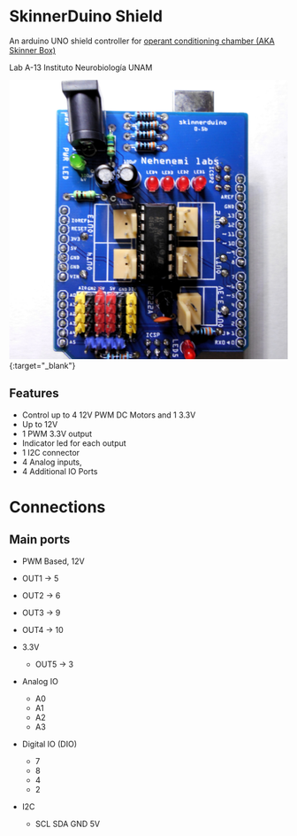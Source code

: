 # SkinnerDuino Shield
An arduino UNO shield controller for [operant conditioning chamber (AKA Skinner Box)](https://en.wikipedia.org/wiki/Operant_conditioning_chamber)

Lab A-13 Instituto Neurobiología UNAM

![SkinnerDuino](https://raw.githubusercontent.com/nehenemilabs/SkinnerDuino/master/imgs/pcb-0-5b.JPG){:target="_blank"}



## Features
* Control up to 4 12V PWM DC Motors and 1 3.3V
* Up to 12V
* 1 PWM 3.3V output
* Indicator led for each output
* 1 I2C connector
* 4 Analog inputs,
* 4 Additional IO Ports


# Connections
## Main ports

* PWM Based, 12V
 * OUT1 -> 5
 * OUT2 -> 6
 * OUT3 -> 9
 * OUT4 -> 10

* 3.3V
  * OUT5 -> 3

* Analog IO
  * A0
  * A1
  * A2
  * A3
* Digital IO (DIO)
  * 7
  * 8
  * 4
  * 2
* I2C
  * SCL SDA GND 5V

